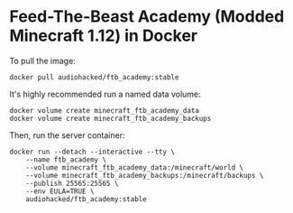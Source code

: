 # Feed-The-Beast Academy (Modded Minecraft 1.12) in Docker
To pull the image:
```
docker pull audiohacked/ftb_academy:stable
```

It's highly recommended run a named data volume:
```
docker volume create minecraft_ftb_academy_data
docker volume create minecraft_ftb_academy_backups
```

Then, run the server container:
```
docker run --detach --interactive --tty \
    --name ftb_academy \
    --volume minecraft_ftb_academy_data:/minecraft/world \
    --volume minecraft_ftb_academy_backups:/minecraft/backups \
    --publish 25565:25565 \
    --env EULA=TRUE \
    audiohacked/ftb_academy:stable
```
